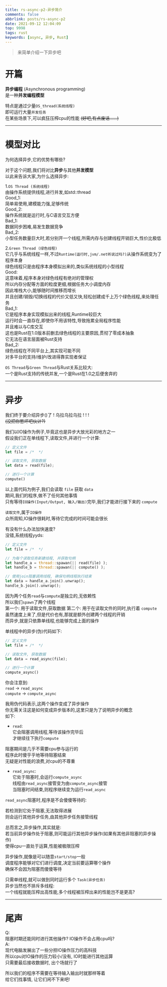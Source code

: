 ```yaml
---
title: rs-async-p2-异步简介
comments: false
abbrlink: posts/rs-async-p2
date: 2021-09-12 12:04:09
top: 9998
tags: rust
keywords: [async, 异步, Rust]
---
```

> 来简单介绍一下异步吧  
<!-- more -->

# 开篇

**异步编程** (Asynchronous programming)  
是一种**并发编程模型** 

特点是通过少量`OS_thread(系统线程)`  
即可运行大量`并发任务`  
在某些场景下,可以疯狂压榨cpu的性能
~~(好吧,有点废话......)~~
- - -
# 模型对比
为何选择异步,它的优势有哪些?  

对于这个问题,我们将对比**异步**与其他**并发模型**  
以此来告诉大家,为什么选择异步:  

1.`OS Thread (系统线程)`  
由操作系统提供线程,进行并发,如std::thread  
Good_1:  
简单易使用,建模能力强,足够传统  
Good_2:  
操作系统就是运行时,与C语言交互方便  
Bad_1:  
数据同步困难,易发生数据竞争  
Bad_2:  
小型任务数量巨大时,若分别开一个线程,所需内存与创建线程开销巨大,性价比极低


2.`Green Thread (绿色线程)`  
它几乎与系统线程一样,不过`Runtime(运行时,jvm/.net听说过吗?)`从操作系统变为了程序本身  
绿色线程只是由程序本身模拟出来的,类似系统线程的小型线程  
Good:  
这意味着,程序本身对绿色线程有绝对的管理权  
所以内存分配等方面的粒度更细,根据任务大小调度内存  
因此堆栈大小,能够随时间推移而增长  
并且创建/销毁/切换线程的代价又低又快,轻松创建成千上万个绿色线程,来处理任务  
Bad_1:  
它是程序本身实现模拟出来的线程,Runtime较巨大  
运行时会一直存在,即使你不用该特性,导致拖累全局程序性能  
并且难以与C库交互  
这也是Rust在1.0版本前删去绿色线程的主要原因,贯彻了零成本抽象  
它无法在语言层面被Rust支持  
Bad_2:  
绿色线程在不同平台上,其实现可能不同  
对多平台的支持/维护/改进得靠实现者保证  

`OS Thread`与`Green Thread`与Rust关系比较大:  
一个是Rust支持的传统并发,一个是Rust在1.0之后便舍弃的  

- - -
# 异步
我们终于要介绍异步()了 ! 乌拉乌拉乌拉 ! ! !     
 ~~(没把你憋坏吧伙计?)~~  
 
我们以IO操作为例子,毕竟这也是异步大放光彩的地方之一  
假设我们正在单线程下,读取文件,并进行一个计算:  
```rust
// 定义文件
let file = /*  */

// 读取文件, 获取数据 
let data = read(file);

// 进行一个计算
compute()
```
以上面代码为例子,我们会读取 `file` 获取 `data`   
期间,我们的程序,做不了任何其他事情  
只有等待`IO操作(Input/Output, 输入/输出)`完毕,我们才能进行接下来的 `compute`  

`读取文件`,属于`IO操作`  
众所周知,IO操作很耗时,等待它完成的时间可能会很长  

有没有什么办法加快速度?  
没错,系统线程yyds:

```rust
// 定义文件
let file = /*  */

// 为每个读取任务新建线程, 并获取句柄
let handle_a = thread::spawan(|| read(file) );
let handle_b = thread::spawan(|| compute() );

// 使用join阻塞调用线程, 确保句柄线程执行结束
let data = handle_a.join().unwrap();
handle_b.join().unwrap();
```

因为两个任务`read`与`compute`是独立的,无依赖性  
所以我们`spawn`了两个线程  
第一个: 用于读取文件,获取数据
第二个: 用于在读取文件的同时,执行着 `compute`    
虽然速度上来了,但是代价也有,那就是额外创建两个线程的开销   
而异步,就是只依靠单线程,也能够完成上面的操作  

单线程中的异步(伪)代码如下:
```rust
// 定义文件
let file = /*  */

// 读取文件, 获取数据 
let data = read_async(file);

// 进行一个计算
compute_async()
```

你会注意到:  
`read` -> `read_async`  
`compute` -> `compute_async`  

我用伪代码表示,这两个操作变成了异步操作  
你无需关注这是如何变成异步版本的,这里只是为了说明异步的概念  
如下:    

- `read`:  
它会阻塞调用线程,等待该操作完毕后  
才继续往下执行`compute`  

阻塞期间是几乎不需要cpu参与运行的  
程序此时傻乎乎地等待阻塞结束  
无疑是对性能的浪费,对cpu的不尊重  

- `read_async`:  
它处于阻塞时,会运行`compute_async`  
线程由`read_async`接管变为由`compute_async`接管  
当阻塞时间结束,则程序继续变为运行`read_async`

`read_async`阻塞时,程序是不会傻傻等待的:  

若检测到它处于阻塞,无法取得进展    
则会运行其他异步任务,由其他异步任务接管线程  

总而言之,异步操作,其实就是:  
若当前异步操作处于阻塞,则可能运行其他异步操作(如果有其他非阻塞的异步操作)  
使得cpu一直处于运算,性能被极限压榨  

异步操作,就像是可以随意`start/stop`一般  
调度程序能够对它们进行调度,决定当前要运算哪个操作  
确保不会因为阻塞而傻傻等待

只需单线程,就可以做到同时运行多个 `Task(异步任务)`  
异步当然也不排斥多线程:  
一个线程就能压榨出高性能,多个线程被压榨出来的性能岂不是更高?

- - -

# 尾声
Q:  
阻塞时期还能同时进行其他操作? IO操作不会占用cpu吗?  
A:  
现代电脑发展出了一些分担IO操作压力的高科技  
所以cpu对IO操作的压力较小/没有, IO时能进行其他运算  
只需要最后接收数据时, 出个场就行了  

所以我们的程序不需要在等待输入输出时就那样等着  
给它们找事情, 让它们闲不下来吧!  

